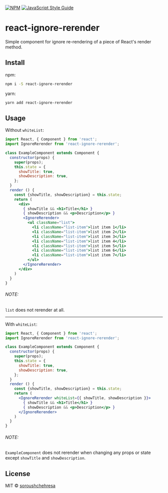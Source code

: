 [![NPM](https://img.shields.io/npm/v/react-ignore-rerender.svg)](https://www.npmjs.com/package/react-ignore-rerender) [![JavaScript Style Guide](https://img.shields.io/badge/code_style-standard-brightgreen.svg)](https://standardjs.com)

# react-ignore-rerender

Simple component for ignore re-rendering of a piece of React's render method.

## Install

npm:

```bash
npm i -S react-ignore-rerender
```


yarn:

```bash
yarn add react-ignore-rerender
```

## Usage

Without ```whiteList```:

```jsx
import React, { Component } from 'react';
import IgnoreRerender from 'react-ignore-rerender';

class ExampleComponent extends Component {
  constructor(props) {
    super(props);
    this.state = {
      showTitle: true,
      showDescription: true,
    };
  }
  render () {
    const {showTitle, showDescription} = this.state;
    return (
      <div>
        { showTitle && <h1>Title</h1> }
        { showDescription && <p>Description</p> }
        <IgnoreRerender>
          <ul className="list">
            <li className="list-item">list item 1</li>
            <li className="list-item">list item 2</li>
            <li className="list-item">list item 3</li>
            <li className="list-item">list item 4</li>
            <li className="list-item">list item 5</li>
            <li className="list-item">list item 6</li>
            <li className="list-item">list item 7</li>
          </ul>
        </IgnoreRerender>
      </div>
    )
  }
}
```

###### NOTE:

```list``` does not rerender at all.

***

With ```whiteList```:

```jsx
import React, { Component } from 'react';
import IgnoreRerender from 'react-ignore-rerender';

class ExampleComponent extends Component {
  constructor(props) {
    super(props);
    this.state = {
      showTitle: true,
      showDescription: true,
    };
  }
  render () {
    const {showTitle, showDescription} = this.state;
    return (
      <IgnoreRerender whiteList={{ showTitle, showDescription }}>
        { showTitle && <h1>Title</h1> }
        { showDescription && <p>Description</p> }
      </IgnoreRerender>
    )
  }
}
```

###### NOTE:

```ExampleComponent``` does not rerender when changing any props or state except ```showTitle``` and ```showDescription```.

## License

MIT © [soroushchehresa](https://github.com/soroushchehresa)
